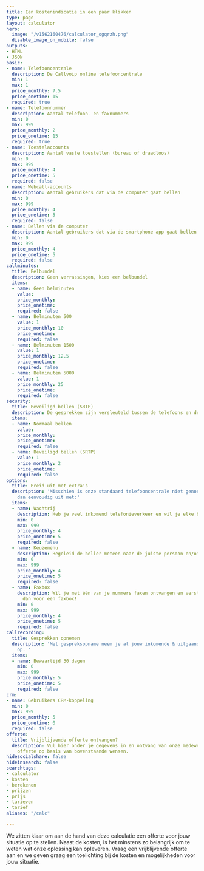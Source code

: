 ```yaml
---
title: Een kostenindicatie in een paar klikken
type: page
layout: calculator
hero:
  image: "/v1562160476/calculator_ogqrzh.png"
  disable_image_on_mobile: false
outputs:
- HTML
- JSON
basic:
- name: Telefooncentrale
  description: De Callvoip online telefooncentrale
  min: 1
  max: 1
  price_monthly: 7.5
  price_onetime: 15
  required: true
- name: Telefoonnummer
  description: Aantal telefoon- en faxnummers
  min: 0
  max: 999
  price_monthly: 2
  price_onetime: 15
  required: true
- name: Toestelaccounts
  description: Aantal vaste toestellen (bureau of draadloos)
  min: 0
  max: 999
  price_monthly: 4
  price_onetime: 5
  required: false
- name: Webcall-accounts
  description: Aantal gebruikers dat via de computer gaat bellen 
  min: 0
  max: 999
  price_monthly: 4
  price_onetime: 5
  required: false
- name: Bellen via de computer
  description: Aantal gebruikers dat via de smartphone app gaat bellen
  min: 0
  max: 999
  price_monthly: 4
  price_onetime: 5
  required: false
callminutes:
  title: Belbundel
  description: Geen verrassingen, kies een belbundel
  items:
  - name: Geen belminuten
    value: 
    price_monthly: 
    price_onetime: 
    required: false
  - name: Belminuten 500
    value: 1
    price_monthly: 10
    price_onetime: 
    required: false
  - name: Belminuten 1500
    value: 1
    price_monthly: 12.5
    price_onetime: 
    required: false
  - name: Belminuten 5000
    value: 1
    price_monthly: 25
    price_onetime: 
    required: false
security:
  title: Beveiligd bellen (SRTP)
  description: De gesprekken zijn versleuteld tussen de telefoons en de telefooncentrale.
  items:
  - name: Normaal bellen
    value: 
    price_monthly: 
    price_onetime: 
    required: false
  - name: Beveiligd bellen (SRTP)
    value: 1
    price_monthly: 2
    price_onetime: 
    required: false
options:
  title: Breid uit met extra's
  description: 'Misschien is onze standaard telefooncentrale niet genoeg. Breid deze
    dan eenvoudig uit met:'
  items:
  - name: Wachtrij
    description: Heb je veel inkomend telefonieverkeer en wil je elke beller beantwoorden?
    min: 0
    max: 999
    price_monthly: 4
    price_onetime: 5
    required: false
  - name: Keuzemenu
    description: Begeleid de beller meteen naar de juiste persoon en/of afdeling?
    min: 0
    max: 999
    price_monthly: 4
    price_onetime: 5
    required: false
  - name: Faxbox
    description: Wil je met één van je nummers faxen ontvangen en versturen? Kies
      dan voor een faxbox!
    min: 0
    max: 999
    price_monthly: 4
    price_onetime: 5
    required: false
callrecording:
  title: Gesprekken opnemen
  description: 'Met gespreksopname neem je al jouw inkomende & uitgaande gesprekken
    op. '
  items:
  - name: Bewaartijd 30 dagen
    min: 0
    max: 999
    price_monthly: 5
    price_onetime: 5
    required: false
crm:
- name: Gebruikers CRM-koppeling
  min: 0
  max: 999
  price_monthly: 5
  price_onetime: 0
  required: false
offerte:
  title: Vrijblijvende offerte ontvangen?
  description: Vul hier onder je gegevens in en ontvang van onze medewerkers een vrijblijvende
    offerte op basis van bovenstaande wensen.
hidesocialshare: false
hideinsearch: false
searchtags:
- calculator
- kosten
- berekenen
- prijzen
- prijs
- tarieven
- tarief
aliases: "/calc"

---
```

We zitten klaar om aan de hand van deze calculatie een offerte voor jouw situatie op te stellen. Naast de kosten, is het minstens zo
belangrijk om te weten wat onze oplossing kan opleveren. Vraag een vrijblijvende offerte aan en we geven graag een toelichting bij de
kosten en mogelijkheden voor jouw situatie.
